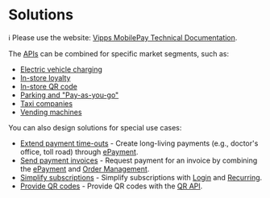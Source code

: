<!-- START_METADATA
---
title: Introduction to the Solutions
sidebar_label: Introduction
sidebar_position: 1
hide_table_of_contents: true
pagination_next: null
pagination_prev: null
---
END_METADATA -->

# Solutions

<!-- START_COMMENT -->
ℹ️ Please use the website:
[Vipps MobilePay Technical Documentation](https://developer.vippsmobilepay.com/docs/vipps-solutions/).
<!-- END_COMMENT -->

The [APIs](https://developer.vippsmobilepay.com/docs/APIs) can be combined for specific market segments, such as:

* [Electric vehicle charging](./ev-charging/README.md)
* [In-store loyalty](./loyalty-in-pos/README.md)
* [In-store QR code](./static-qr-at-pos/README.md)
* [Parking and "Pay-as-you-go"](./parking/README.md)
* [Taxi companies](./taxi-companies/README.md)
* [Vending machines](./vending-machines/README.md)

You can also design solutions for special use cases:

* [Extend payment time-outs](./long-expiry-time-for-payments-to-merchants/README.md) - Create long-living payments (e.g., doctor's office, toll road) through [ePayment](https://developer.vippsmobilepay.com/docs/APIs/epayment-api).
* [Send payment invoices](./invoice-through-epayments/README.md) - Request payment for an invoice by combining the
[ePayment](https://developer.vippsmobilepay.com/docs/APIs/epayment-api)
and
[Order Management](https://developer.vippsmobilepay.com/docs/APIs/order-management-api).
* [Simplify subscriptions](./recurring-and-login/README.md) - Simplify subscriptions with [Login](https://developer.vippsmobilepay.com/docs/APIs/login-api) and [Recurring](https://developer.vippsmobilepay.com/docs/APIs/recurring-api).
* [Provide QR codes](./qr-code-print/README.md) - Provide QR codes with the [QR API](https://developer.vippsmobilepay.com/docs/APIs/qr-api).
